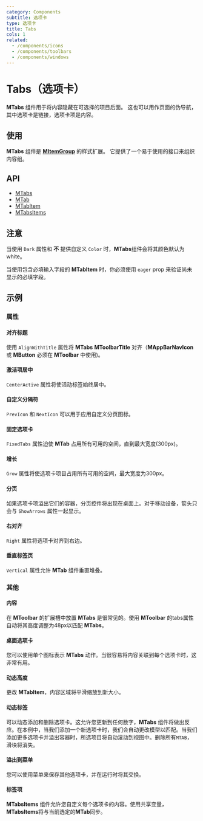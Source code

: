 ```yaml
---
category: Components
subtitle: 选项卡
type: 选项卡
title: Tabs
cols: 1
related:
  - /components/icons
  - /components/toolbars
  - /components/windows
---
```


# Tabs（选项卡）

**MTabs** 组件用于将内容隐藏在可选择的项目后面。 这也可以用作页面的伪导航，其中选项卡是链接，选项卡项是内容。

## 使用

**MTabs** 组件是 [**MItemGroup**](/components/item-groups) 的样式扩展。 它提供了一个易于使用的接口来组织内容组。

<tabs-usage></tabs-usage>

## API

- [MTabs](/api/MTabs)
- [MTab](/api/MTab)
- [MTabItem](/api/MTabItem)
- [MTabsItems](/api/MTabsItems)

## 注意

<!--alert:warning-->
当使用 `Dark` 属性和 **不** 提供自定义 `Color` 时，**MTabs**组件会将其颜色默认为 white。
<!--alert:warning-->

<!--alert:warning-->
当使用包含必填输入字段的 **MTabItem** 时，你必须使用 `eager` prop 来验证尚未显示的必填字段。
<!--alert:warning-->

## 示例

### 属性

#### 对齐标题

使用 `AlignWithTitle` 属性将 **MTabs** **MToolbarTitle** 对齐（**MAppBarNavIcon** 或 **MButton** 必须在 **MToolbar** 中使用)。

<example file="" />

#### 激活项居中

`CenterActive` 属性将使活动标签始终居中。

<example file="" />

#### 自定义分隔符

`PrevIcon` 和 `NextIcon` 可以用于应用自定义分页图标。

<example file="" />

#### 固定选项卡

`FixedTabs` 属性迫使 **MTab** 占用所有可用的空间，直到最大宽度(300px)。

<example file="" />

#### 增长

`Grow` 属性将使选项卡项目占用所有可用的空间，最大宽度为300px。

<example file="" />

#### 分页

如果选项卡项溢出它们的容器，分页控件将出现在桌面上。对于移动设备，箭头只会与 `ShowArrows` 属性一起显示。

<example file="" />

#### 右对齐

`Right` 属性将选项卡对齐到右边。

<example file="" />

#### 垂直标签页

`Vertical` 属性允许 **MTab** 组件垂直堆叠。

<example file="" />

### 其他

#### 内容

在 **MToolbar** 的扩展槽中放置 **MTabs** 是很常见的。使用 **MToolbar** 的tabs属性自动将其高度调整为48px以匹配 **MTabs**。

<example file="" />

#### 桌面选项卡

您可以使用单个图标表示 **MTabs** 动作。当很容易将内容关联到每个选项卡时，这非常有用。

<example file="" />

#### 动态高度

更改 **MTabItem**，内容区域将平滑缩放到新大小。

<example file="" />

#### 动态标签

可以动态添加和删除选项卡。这允许您更新到任何数字，**MTabs** 组件将做出反应。在本例中，当我们添加一个新选项卡时，我们会自动更改模型以匹配。当我们添加更多选项卡并溢出容器时，所选项目将自动滚动到视图中。删除所有`MTAB`，滑块将消失。

<example file="" />

#### 溢出到菜单

您可以使用菜单来保存其他选项卡，并在运行时将其交换。

<example file="" />

#### 标签项

**MTabsItems** 组件允许您自定义每个选项卡的内容。使用共享变量，**MTabsItems**将与当前选定的**MTab**同步。

<example file="" />